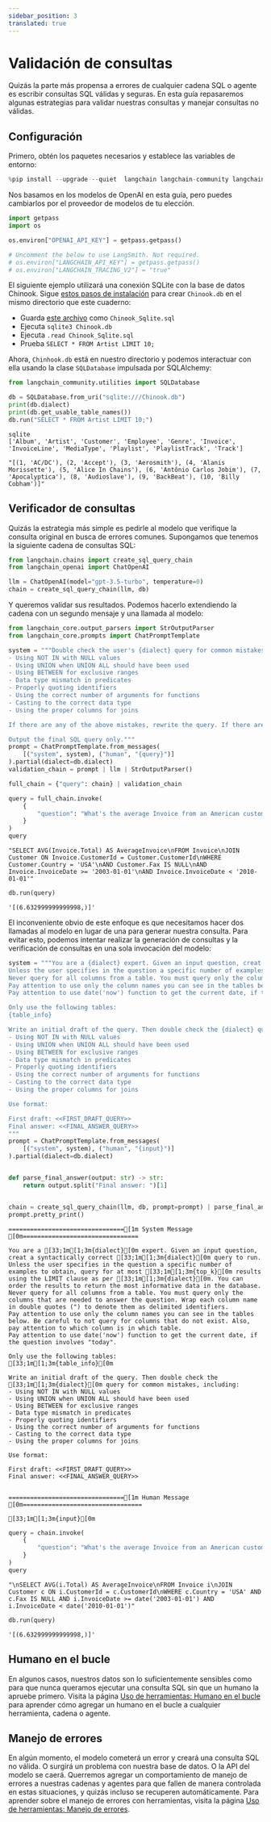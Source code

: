```yaml
---
sidebar_position: 3
translated: true
---
```


# Validación de consultas

Quizás la parte más propensa a errores de cualquier cadena SQL o agente es escribir consultas SQL válidas y seguras. En esta guía repasaremos algunas estrategias para validar nuestras consultas y manejar consultas no válidas.

## Configuración

Primero, obtén los paquetes necesarios y establece las variables de entorno:

```python
%pip install --upgrade --quiet  langchain langchain-community langchain-openai
```

Nos basamos en los modelos de OpenAI en esta guía, pero puedes cambiarlos por el proveedor de modelos de tu elección.

```python
import getpass
import os

os.environ["OPENAI_API_KEY"] = getpass.getpass()

# Uncomment the below to use LangSmith. Not required.
# os.environ["LANGCHAIN_API_KEY"] = getpass.getpass()
# os.environ["LANGCHAIN_TRACING_V2"] = "true"
```

El siguiente ejemplo utilizará una conexión SQLite con la base de datos Chinook. Sigue [estos pasos de instalación](https://database.guide/2-sample-databases-sqlite/) para crear `Chinook.db` en el mismo directorio que este cuaderno:

* Guarda [este archivo](https://raw.githubusercontent.com/lerocha/chinook-database/master/ChinookDatabase/DataSources/Chinook_Sqlite.sql) como `Chinook_Sqlite.sql`
* Ejecuta `sqlite3 Chinook.db`
* Ejecuta `.read Chinook_Sqlite.sql`
* Prueba `SELECT * FROM Artist LIMIT 10;`

Ahora, `Chinhook.db` está en nuestro directorio y podemos interactuar con ella usando la clase `SQLDatabase` impulsada por SQLAlchemy:

```python
from langchain_community.utilities import SQLDatabase

db = SQLDatabase.from_uri("sqlite:///Chinook.db")
print(db.dialect)
print(db.get_usable_table_names())
db.run("SELECT * FROM Artist LIMIT 10;")
```

```output
sqlite
['Album', 'Artist', 'Customer', 'Employee', 'Genre', 'Invoice', 'InvoiceLine', 'MediaType', 'Playlist', 'PlaylistTrack', 'Track']
```

```output
"[(1, 'AC/DC'), (2, 'Accept'), (3, 'Aerosmith'), (4, 'Alanis Morissette'), (5, 'Alice In Chains'), (6, 'Antônio Carlos Jobim'), (7, 'Apocalyptica'), (8, 'Audioslave'), (9, 'BackBeat'), (10, 'Billy Cobham')]"
```

## Verificador de consultas

Quizás la estrategia más simple es pedirle al modelo que verifique la consulta original en busca de errores comunes. Supongamos que tenemos la siguiente cadena de consultas SQL:

```python
from langchain.chains import create_sql_query_chain
from langchain_openai import ChatOpenAI

llm = ChatOpenAI(model="gpt-3.5-turbo", temperature=0)
chain = create_sql_query_chain(llm, db)
```

Y queremos validar sus resultados. Podemos hacerlo extendiendo la cadena con un segundo mensaje y una llamada al modelo:

```python
from langchain_core.output_parsers import StrOutputParser
from langchain_core.prompts import ChatPromptTemplate

system = """Double check the user's {dialect} query for common mistakes, including:
- Using NOT IN with NULL values
- Using UNION when UNION ALL should have been used
- Using BETWEEN for exclusive ranges
- Data type mismatch in predicates
- Properly quoting identifiers
- Using the correct number of arguments for functions
- Casting to the correct data type
- Using the proper columns for joins

If there are any of the above mistakes, rewrite the query. If there are no mistakes, just reproduce the original query.

Output the final SQL query only."""
prompt = ChatPromptTemplate.from_messages(
    [("system", system), ("human", "{query}")]
).partial(dialect=db.dialect)
validation_chain = prompt | llm | StrOutputParser()

full_chain = {"query": chain} | validation_chain
```

```python
query = full_chain.invoke(
    {
        "question": "What's the average Invoice from an American customer whose Fax is missing since 2003 but before 2010"
    }
)
query
```

```output
"SELECT AVG(Invoice.Total) AS AverageInvoice\nFROM Invoice\nJOIN Customer ON Invoice.CustomerId = Customer.CustomerId\nWHERE Customer.Country = 'USA'\nAND Customer.Fax IS NULL\nAND Invoice.InvoiceDate >= '2003-01-01'\nAND Invoice.InvoiceDate < '2010-01-01'"
```

```python
db.run(query)
```

```output
'[(6.632999999999998,)]'
```

El inconveniente obvio de este enfoque es que necesitamos hacer dos llamadas al modelo en lugar de una para generar nuestra consulta. Para evitar esto, podemos intentar realizar la generación de consultas y la verificación de consultas en una sola invocación del modelo:

```python
system = """You are a {dialect} expert. Given an input question, creat a syntactically correct {dialect} query to run.
Unless the user specifies in the question a specific number of examples to obtain, query for at most {top_k} results using the LIMIT clause as per {dialect}. You can order the results to return the most informative data in the database.
Never query for all columns from a table. You must query only the columns that are needed to answer the question. Wrap each column name in double quotes (") to denote them as delimited identifiers.
Pay attention to use only the column names you can see in the tables below. Be careful to not query for columns that do not exist. Also, pay attention to which column is in which table.
Pay attention to use date('now') function to get the current date, if the question involves "today".

Only use the following tables:
{table_info}

Write an initial draft of the query. Then double check the {dialect} query for common mistakes, including:
- Using NOT IN with NULL values
- Using UNION when UNION ALL should have been used
- Using BETWEEN for exclusive ranges
- Data type mismatch in predicates
- Properly quoting identifiers
- Using the correct number of arguments for functions
- Casting to the correct data type
- Using the proper columns for joins

Use format:

First draft: <<FIRST_DRAFT_QUERY>>
Final answer: <<FINAL_ANSWER_QUERY>>
"""
prompt = ChatPromptTemplate.from_messages(
    [("system", system), ("human", "{input}")]
).partial(dialect=db.dialect)


def parse_final_answer(output: str) -> str:
    return output.split("Final answer: ")[1]


chain = create_sql_query_chain(llm, db, prompt=prompt) | parse_final_answer
prompt.pretty_print()
```

```output
================================[1m System Message [0m================================

You are a [33;1m[1;3m{dialect}[0m expert. Given an input question, creat a syntactically correct [33;1m[1;3m{dialect}[0m query to run.
Unless the user specifies in the question a specific number of examples to obtain, query for at most [33;1m[1;3m{top_k}[0m results using the LIMIT clause as per [33;1m[1;3m{dialect}[0m. You can order the results to return the most informative data in the database.
Never query for all columns from a table. You must query only the columns that are needed to answer the question. Wrap each column name in double quotes (") to denote them as delimited identifiers.
Pay attention to use only the column names you can see in the tables below. Be careful to not query for columns that do not exist. Also, pay attention to which column is in which table.
Pay attention to use date('now') function to get the current date, if the question involves "today".

Only use the following tables:
[33;1m[1;3m{table_info}[0m

Write an initial draft of the query. Then double check the [33;1m[1;3m{dialect}[0m query for common mistakes, including:
- Using NOT IN with NULL values
- Using UNION when UNION ALL should have been used
- Using BETWEEN for exclusive ranges
- Data type mismatch in predicates
- Properly quoting identifiers
- Using the correct number of arguments for functions
- Casting to the correct data type
- Using the proper columns for joins

Use format:

First draft: <<FIRST_DRAFT_QUERY>>
Final answer: <<FINAL_ANSWER_QUERY>>


================================[1m Human Message [0m=================================

[33;1m[1;3m{input}[0m
```

```python
query = chain.invoke(
    {
        "question": "What's the average Invoice from an American customer whose Fax is missing since 2003 but before 2010"
    }
)
query
```

```output
"\nSELECT AVG(i.Total) AS AverageInvoice\nFROM Invoice i\nJOIN Customer c ON i.CustomerId = c.CustomerId\nWHERE c.Country = 'USA' AND c.Fax IS NULL AND i.InvoiceDate >= date('2003-01-01') AND i.InvoiceDate < date('2010-01-01')"
```

```python
db.run(query)
```

```output
'[(6.632999999999998,)]'
```

## Humano en el bucle

En algunos casos, nuestros datos son lo suficientemente sensibles como para que nunca queramos ejecutar una consulta SQL sin que un humano la apruebe primero. Visita la página [Uso de herramientas: Humano en el bucle](/docs/use_cases/tool_use/human_in_the_loop) para aprender cómo agregar un humano en el bucle a cualquier herramienta, cadena o agente.

## Manejo de errores

En algún momento, el modelo cometerá un error y creará una consulta SQL no válida. O surgirá un problema con nuestra base de datos. O la API del modelo se caerá. Querremos agregar un comportamiento de manejo de errores a nuestras cadenas y agentes para que fallen de manera controlada en estas situaciones, y quizás incluso se recuperen automáticamente. Para aprender sobre el manejo de errores con herramientas, visita la página [Uso de herramientas: Manejo de errores](/docs/use_cases/tool_use/tool_error_handling).
